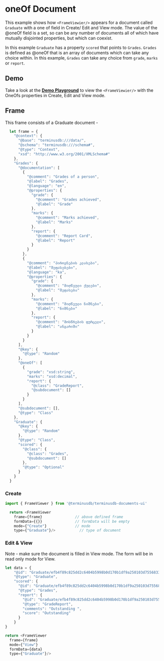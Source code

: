 # oneOf Document
This example shows how ``<FrameViewier/>`` appears for a document called ``Graduate`` with a one of field in Create/ Edit and View mode. The value of the @oneOf field is a set, so can be any number of documents all of which have mutually disjointed properties, but which can coexist.

In this example ``Graduate`` has a property ``scored`` that points to ``Grades``. ``Grades`` is defined as @oneOf that is an array of documents which can take any choice within. In this example, ``Grades`` can take any choice from ``grade``, ``marks`` or ``report``.

## Demo 
Take a look at the [**Demo Playground**](https://documents-ui-playground.terminusdb.com/OneOfs) to view the ``<FrameViewier/>`` with the OneOfs properties in Create, Edit and View mode.

## Frame 
This frame consists of a Graduate document -

```javascript
  let frame = {
    "@context": {
      "@base": "terminusdb:///data/",
      "@schema": "terminusdb:///schema#",
      "@type": "Context",
      "xsd": "http://www.w3.org/2001/XMLSchema#"
    },
    "Grades": {
      "@documentation": [
        {
          "@comment": "Grades of a person",
          "@label": "Grades",
          "@language": "en",
          "@properties": {
            "grade": {
              "@comment": "Grades achieved",
              "@label": "Grade"
            },
            "marks": {
              "@comment": "Marks achieved",
              "@label": "Marks"
            },
            "report": {
              "@comment": "Report Card",
              "@label": "Report"
            }
          }
        },
        {
          "@comment": "პიროვნების კლასები",
          "@label": "შეფასებები",
          "@language": "ka",
          "@properties": {
            "grade": {
              "@comment": "მიღწეული ქულები",
              "@label": "შეფასება"
            },
            "marks": {
              "@comment": "მიღწეული ნიშნები",
              "@label": "ნიშნები"
            },
            "report": {
              "@comment": "მოსწრების ფურცელი",
              "@label": "ანგარიში"
            }
          }
        }
      ],
      "@key": {
        "@type": "Random"
      },
      "@oneOf": [
        {
          "grade": "xsd:string",
          "marks": "xsd:decimal",
          "report": {
            "@class": "GradeReport",
            "@subdocument": []
          }
        }
      ],
      "@subdocument": [],
      "@type": "Class"
    },
    "Graduate": {
      "@key": {
        "@type": "Random"
      },
      "@type": "Class",
      "scored": {
        "@class": {
          "@class": "Grades",
          "@subdocument": []
        },
        "@type": "Optional"
      }
    }
  }
```

### Create

```javascript
import { FrameViewer } from '@terminusdb/terminusdb-documents-ui'

  return <FrameViewer
    frame={frame}               // above defined frame          
    formData={{}}               // formData will be empty
    mode={"Create"}             // mode 
    type={"Graduate"}/>           // type of document 
```

### Edit & View
Note - make sure the document is filled in View mode. The form will be in read only mode for View.

```javascript
let data = {
	"@id": "Graduate/efb4f89c825dd2c6404b5998b0d170b1df9a250103d7556833c3017e2107da23",
	"@type": "Graduate",
	"scored": {
	  "@id": "Graduate/efb4f89c825dd2c6404b5998b0d170b1df9a250103d7556833c3017e2107da23/scored/Grades/8079b8089b18a97dab9d4af3bffd496f744841bf7b72caaa4a2a2f189fc496b7",
	  "@type": "Grades",
	  "report": {
		"@id": "Graduate/efb4f89c825dd2c6404b5998b0d170b1df9a250103d7556833c3017e2107da23/scored/Graduate/efb4f89c825dd2c6404b5998b0d170b1df9a250103d7556833c3017e2107da23/scored/Grades/8079b8089b18a97dab9d4af3bffd496f744841bf7b72caaa4a2a2f189fc496b7/report/GradeReport/d947ef4e4a261ef6e469b9e24c944c58405e49952fe45b8f50852b650481aec1",
		"@type": "GradeReport",
		"comments": "Outstanding ",
		"score": "Outstanding"
	  }
	}
}

return <FrameViewer
  frame={frame}
  mode={"View"}
  formData={data}
  type={"Graduate"}/>
```

